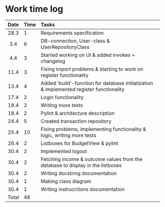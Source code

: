 # Work time log

| Date | Time | Tasks  |
| :----:|:-----| :-----|
| 28.3| 1    | Requirements specification |
| 3.4| 6    | DB-connection, User-class & UserRepositoryClass |
| 4.4| 3    | Started working on UI & added invokes + changelog |
| 11.4| 3    | Fixing import problems & starting to work on register functionality |
| 13.4| 4    | Added 'build'-function for database initialization & implemented register functionality |
| 17.4| 2    | Login functionality |
| 18.4| 2    | Writing more tests |
| 18.4| 2    | Pylint & architecture description |
| 24.4| 5    | Created transaction repository |
| 25.4| 10    | Fixing problems, implementing functionality & logic, writing more tests |
| 26.4| 2    | Listboxes for BudgetView & pylint |
| 30.4| 2    | Implemented logout |
| 30.4| 2    | Fetching income & outcome values from the database to display in the listboxes |
| 30.4| 2    | Writing docstring documentation |
| 30.4| 1    | Making class diagram |
| 30.4| 1    | Writing instrucctions documentation |
| Total|48| |
